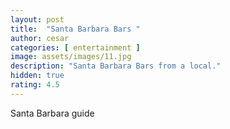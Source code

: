 ```yaml
---
layout: post
title:  "Santa Barbara Bars "
author: cesar
categories: [ entertainment ]
image: assets/images/11.jpg
description: "Santa Barbara Bars from a local."
hidden: true
rating: 4.5
---
```


Santa Barbara guide
